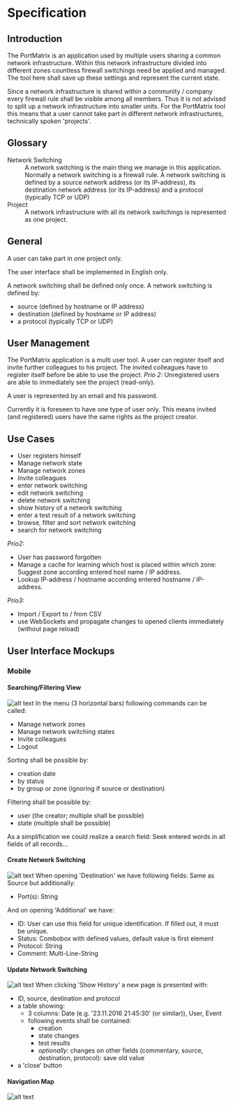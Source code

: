 # Specification

## Introduction
The PortMatrix is an application used by multiple users sharing a common network infrastructure. Within this network
infrastructure divided into different zones countless firewall switchings need be applied and managed. The tool here shall
save up these settings and represent the current state.

Since a network infrastructure is shared within a community / company every firewall rule shall be visible among all
members. Thus it is not advised to split up a network infrastructure into smaller units. For the PortMatrix tool this
means that a user cannot take part in different network infrastructures, technically spoken 'projects'.

## Glossary
<dl>
  <dt>Network Switching</dt>
  <dd>A network switching is the main thing we manage in this application. Normally a network switching is a firewall
      rule. A network switching is defined by a source network address (or its IP-address), its destination network
      address (or its IP-address) and a protocol (typically TCP or UDP)</dd>
  <dt>Project</dt>
  <dd>A network infrastructure with all its network switchings is represented as one project.</dd>
</dl>

## General
A user can take part in one project only.

The user interface shall be implemented in English only.

A network switching shall be defined only once. A network switching is defined by:

* source (defined by hostname or IP address)
* destination (defined by hostname or IP address)
* a protocol (typically TCP or UDP)

## User Management
The PortMatrix application is a multi user tool. A user can register itself and invite further colleagues to his project.
The invited colleagues have to register itself before be able to use the project.
_Prio 2:_ Unregistered users are able to immediately see the project (read-only).

A user is represented by an email and his password.

Currently it is foreseen to have one type of user only. This means invited (and registered) users have the same rights as the project creator.

## Use Cases

* User registers himself
* Manage network state
* Manage network zones
* Invite colleagues
* enter network switching
* edit network switching
* delete network switching
* show history of a network switching
* enter a test result of a network switching
* browse, filter and sort network switching
* search for network switching

_Prio2:_
* User has password forgotten
* Manage a cache for learning which host is placed within which zone: Suggest zone according entered host name / IP
address.
* Lookup IP-address / hostname according entered hostname / IP-address.

_Prio3:_
* Import / Export to / from CSV
* use WebSockets and propagate changes to opened clients immediately (without page reload)

## User Interface Mockups

### Mobile

#### Searching/Filtering View
![alt text](SpecificationMobileTable1.png "Searching / Filtering on Mobile")
In the menu (3 horizontal bars) following commands can be called:

* Manage network zones
* Manage network switching states
* Invite colleagues
* Logout

Sorting shall be possible by:

* creation date
* by status
* by group or zone (ignoring if source or destination)

Filtering shall be possible by:

* user (the creator; multiple shall be possible)
* state (multiple shall be possible)

As a simplification we could realize a search field: Seek entered words in all fields of all records...


#### Create Network Switching
![alt text](SpecificationMobileCreateNws1.png "Create Network Switching on Mobile")
When opening 'Destination' we have following fields:
Same as Source but additionally:

* Port(s): String

And on opening 'Additional' we have:

* ID: User can use this field for unique identification. If filled out, it must be unique.
* Status: Combobox with defined values, default value is first element
* Protocol: String
* Comment: Multi-Line-String

#### Update Network Switching
![alt text](SpecificationMobileUpdateNws1.png "Update Network Switching on Mobile")
When clicking 'Show History' a new page is presented with:

* ID, source, destination and protocol
* a table showing:
  * 3 columns: Date (e.g. '23.11.2016 21:45:30' (or similar)), User, Event
  * following events shall be contained:
    * creation
    * state changes
    * test results
    * _optionally:_ changes on other fields (commentary, source, destination, protocol): save old value
* a 'close' button

#### Navigation Map
![alt text](SpecificationNavigationMap.png "Navigation Map")

